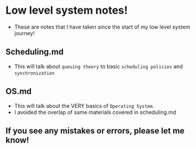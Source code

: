 # Low level system notes!
- These are notes that I have taken since the start of my low level system journey!
## Scheduling.md
- This will talk about `queuing theory` to basic `scheduling policies` and `synchronization`

## OS.md
- This will talk about the VERY basics of `Operating System`. 
- I avoided the overlap of same materials covered in scheduling.md

## If you see any mistakes or errors, please let me know!